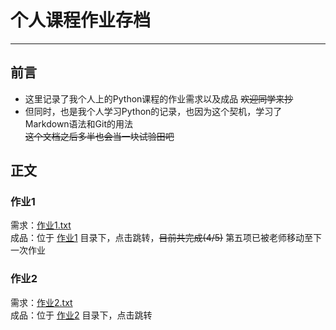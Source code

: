 # 个人课程作业存档

---

## 前言

* 这里记录了我个人上的Python课程的作业需求以及成品 ~~欢迎同学来抄~~
* 但同时，也是我个人学习Python的记录，也因为这个契机，学习了Markdown语法和Git的用法</br>
  ~~这个文档之后多半也会当一块试验田吧~~

## 正文

### 作业1</br>

需求：[作业1.txt](Python/作业1/作业1.txt)</br>
成品：位于 [作业1](Python/作业1) 目录下，点击跳转，~~目前共完成(4/5)~~ 第五项已被老师移动至下一次作业</br>

### 作业2</br>

需求：[作业2.txt](Python/作业2/作业2.txt)</br>
成品：位于 [作业2](Python/作业2) 目录下，点击跳转

